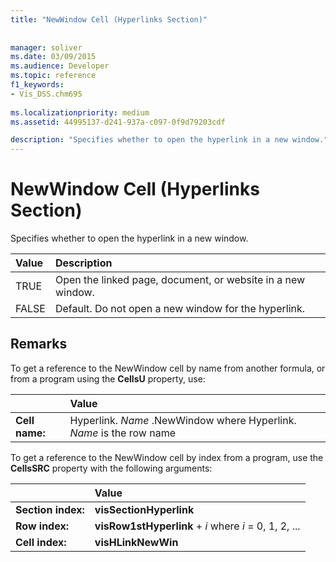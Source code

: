 ```yaml
---
title: "NewWindow Cell (Hyperlinks Section)"
 
 
manager: soliver
ms.date: 03/09/2015
ms.audience: Developer
ms.topic: reference
f1_keywords:
- Vis_DSS.chm695
 
ms.localizationpriority: medium
ms.assetid: 44995137-d241-937a-c097-0f9d79203cdf

description: "Specifies whether to open the hyperlink in a new window."
---
```


# NewWindow Cell (Hyperlinks Section)

Specifies whether to open the hyperlink in a new window.
  
|**Value**|**Description**|
|:-----|:-----|
| TRUE  <br/> | Open the linked page, document, or website in a new window. |
| FALSE  <br/> | Default. Do not open a new window for the hyperlink. |
   
## Remarks

To get a reference to the NewWindow cell by name from another formula, or from a program using the **CellsU** property, use: 
  
||Value |
|:-----|:-----|
| **Cell name:**  <br/> | Hyperlink.  *Name*  .NewWindow            where Hyperlink.  *Name*  is the row name  <br/> |
   
To get a reference to the NewWindow cell by index from a program, use the **CellsSRC** property with the following arguments: 
  
||Value |
|:-----|:-----|
| **Section index:**  <br/> |**visSectionHyperlink** <br/> |
| **Row index:**  <br/> |**visRow1stHyperlink** +  *i*            where  *i*  = 0, 1, 2, ... |
| **Cell index:**  <br/> |**visHLinkNewWin** <br/> |
   

